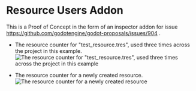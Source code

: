 # Resource Users Addon
This is a Proof of Concept in the form of an inspector addon for issue https://github.com/godotengine/godot-proposals/issues/904 .

- The resource counter for "test_resource.tres", used three times across the project in this example.
![The resource counter for "test_resource.tres", used three times across the project in this example](https://github.com/user-attachments/assets/e4210184-ccad-4904-b34f-b64e5ec99870)

- The resource counter for a newly created resource.
![The resource counter for a newly created resource](https://github.com/user-attachments/assets/d535fcce-eb4e-4e34-bbf0-2b7ac52ea4eb)
